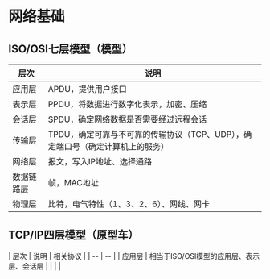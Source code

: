# 网络基础

## ISO/OSI七层模型（模型）

| 层次 | 说明 |
| -- | -- |
| 应用层 | APDU，提供用户接口 |
| 表示层 | PPDU，将数据进行数字化表示，加密、压缩 |
| 会话层 | SPDU，确定网络数据是否需要经过远程会话 |
| 传输层 | TPDU，确定可靠与不可靠的传输协议（TCP、UDP），确定端口号（确定计算机上的服务） |
| 网络层 | 报文，写入IP地址、选择通路 |
| 数据链路层 | 帧，MAC地址 |
| 物理层 | 比特，电气特性（1、3、2、6）、网线、网卡 |

## TCP/IP四层模型（原型车）

| 层次 | 说明 | 相关协议 |
| -- | -- |
| 应用层 | 相当于ISO/OSI模型的应用层、表示层、会话层 |
|  |  |
